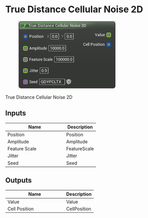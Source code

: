 # True Distance Cellular Noise 2D

<div align="left" data-full-width="false">

<figure><img src="True_Distance_Cellular_Noise_2D.png" alt=""><figcaption></figcaption></figure>

</div>

True Distance Cellular Noise 2D

## Inputs

<table>
<thead><tr><th width="170">Name</th><th>Description</th></tr></thead>
<tbody>
<tr><td>Position</td><td>Position</td></tr>
<tr><td>Amplitude</td><td>Amplitude</td></tr>
<tr><td>Feature Scale</td><td>FeatureScale</td></tr>
<tr><td>Jitter</td><td>Jitter</td></tr>
<tr><td>Seed</td><td>Seed</td></tr>
</tbody>
</table>

## Outputs

<table>
<thead><tr><th width="170">Name</th><th>Description</th></tr></thead>
<tbody>
<tr><td>Value</td><td>Value</td></tr>
<tr><td>Cell Position</td><td>CellPosition</td></tr>
</tbody>
</table>